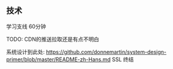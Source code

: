 ## 技术
学习支线 60分钟

TODO: CDN的推送拉取还是有点不明白

系统设计到此处: https://github.com/donnemartin/system-design-primer/blob/master/README-zh-Hans.md    SSL 终结 